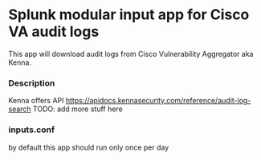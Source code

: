 Splunk modular input app for Cisco VA audit logs 
========================================

This app will download audit logs from Cisco Vulnerability Aggregator aka Kenna. 

### Description

Kenna offers API 
https://apidocs.kennasecurity.com/reference/audit-log-search
TODO: add more stuff here

### inputs.conf 
by default this app should run only once per day